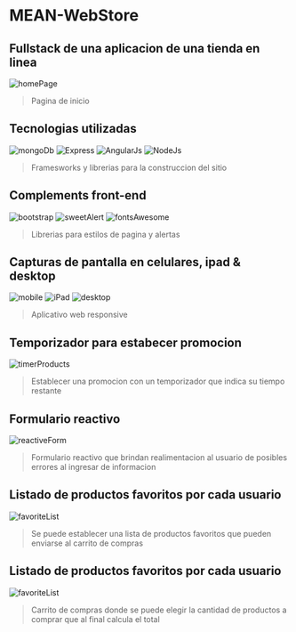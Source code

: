# MEAN-WebStore
## Fullstack de una aplicacion de una tienda en linea 
![homePage](img/screenshot-homePage.png)
> Pagina de inicio


## Tecnologias utilizadas
![mongoDb](img/mongodb-logo.png)
![Express](img/icon_expressjs.png) 
![AngularJs](img/angularjs-logo.png) 
![NodeJs](img/nodejs-logo.png)
> Framesworks y librerias para la construccion del sitio

## Complements front-end
![bootstrap](img/Bootstrap-logo.png)
![sweetAlert](img/sweetalert.png)
![fontsAwesome](img/font-awesome-logo.png)
> Librerias para estilos de pagina y alertas

## Capturas de pantalla en celulares, ipad & desktop
![mobile](img/screenshotMovil.png)
![iPad](img/screenshot--iPad.png)
![desktop](img/screenshotDesktop.png)
> Aplicativo web responsive

## Temporizador para estabecer promocion
![timerProducts](img/screenshotTimerProducto.png)
> Establecer una promocion con un temporizador que indica su tiempo restante

## Formulario reactivo
![reactiveForm](img/screenshotAdviceErrors.png)
> Formulario reactivo que brindan realimentacion al usuario de posibles errores al ingresar de informacion

## Listado de productos favoritos por cada usuario
![favoriteList](img/screenshotFavoritesProds.png)
> Se puede establecer una lista de productos favoritos que pueden enviarse al carrito de compras

## Listado de productos favoritos por cada usuario
![favoriteList](img/screenshotCartShopping.png)
> Carrito de compras donde se puede elegir la cantidad de productos a comprar que al final calcula el total 
